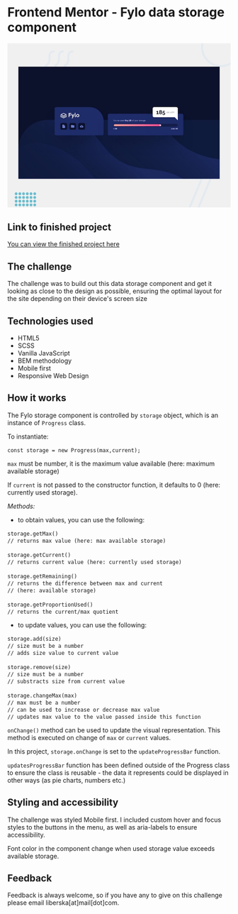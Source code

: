 # Frontend Mentor - Fylo data storage component

![Design preview for the Fylo data storage component coding challenge](./design/desktop-preview.jpg)

## Link to finished project

[You can view the finished project here](https://fylo-data-storage-liard-six.vercel.app/)

## The challenge

The challenge was to build out this data storage component and get it looking as close to the design as possible, ensuring the optimal layout for the site depending on their device's screen size

## Technologies used

* HTML5
* SCSS
* Vanilla JavaScript
* BEM methodology
* Mobile first
* Responsive Web Design


## How it works

The Fylo storage component is controlled by `storage` object, which is an instance of `Progress` class.

To instantiate:

```
const storage = new Progress(max,current);
```
`max` must be number, it is the maximum value available (here: maximum available storage)

If `current` is not passed to the constructor function, it defaults to 0 (here: currently used storage).

*Methods:*

* to obtain values, you can use the following:
```
storage.getMax() 
// returns max value (here: max available storage)

storage.getCurrent() 
// returns current value (here: currently used storage)

storage.getRemaining() 
// returns the difference between max and current 
// (here: available storage)

storage.getProportionUsed()
// returns the current/max quotient 

```

* to update values, you can use the following:
```
storage.add(size)
// size must be a number
// adds size value to current value

storage.remove(size)
// size must be a number
// substracts size from current value

storage.changeMax(max) 
// max must be a number
// can be used to increase or decrease max value
// updates max value to the value passed inside this function
```

`onChange()` method can be used to update the visual representation. This method is executed on change of `max` or `current` values.

In this project, `storage.onChange` is set to the `updateProgressBar` function.

`updatesProgressBar` function has been defined outside of the Progress class to ensure the class is reusable - the data it represents could be displayed in other ways (as pie charts, numbers etc.)

## Styling and accessibility

The challenge was styled Mobile first.
I included custom hover and focus styles to the buttons in the menu, as well as aria-labels to ensure accessibility.

Font color in the component change when used storage value exceeds available storage.

## Feedback

Feedback is always welcome, so if you have any to give on this challenge please email liberska[at]mail[dot]com.

